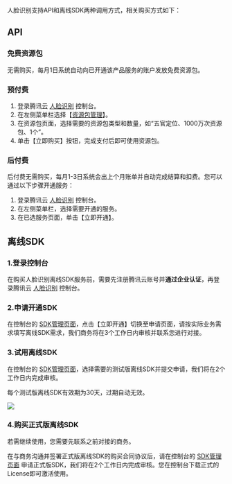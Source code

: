人脸识别支持API和离线SDK两种调用方式，相关购买方式如下：

## API

### 免费资源包
无需购买，每月1日系统自动向已开通该产品服务的账户发放免费资源包。

### 预付费
1. 登录腾讯云 [人脸识别](https://console.cloud.tencent.com/aiface) 控制台。
2. 在左侧菜单栏选择【[资源包管理](https://console.cloud.tencent.com/aiface/source)】。
3. 在资源包页面，选择需要的资源包类型和数量，如“五官定位、1000万次资源包、1个”。
4. 单击【立即购买】按钮，完成支付后即可使用资源包。

### 后付费
后付费无需购买，每月1-3日系统会出上个月账单并自动完成结算和扣费。您可以通过以下步骤开通服务：
1. 登录腾讯云 [人脸识别](https://console.cloud.tencent.com/aiface) 控制台。
2. 在左侧菜单栏，选择需要开通的服务。
3. 在已选服务页面，单击【立即开通】。

## 离线SDK

### 1.登录控制台
在购买人脸识别离线SDK服务前，需要先注册腾讯云账号并**通过企业认证**，再登录腾讯云 [人脸识别](https://console.cloud.tencent.com/aiface) 控制台。 


### 2.申请开通SDK
在控制台的 [SDK管理页面](https://console.cloud.tencent.com/aiface/sdk)，点击【立即开通】切换至申请页面，请按实际业务需求填写离线SDK需求，我们商务将在3个工作日内审核并联系您进行对接。

### 3.试用离线SDK
在控制台的 [SDK管理页面](https://console.cloud.tencent.com/aiface/sdk)，选择需要的测试版离线SDK并提交申请，我们将在2个工作日内完成审核。

每个测试版离线SDK有效期为30天，过期自动无效。

![](https://main.qcloudimg.com/raw/68eea02e540410bf27facacdde711f91.png)

### 4.购买正式版离线SDK
若需继续使用，您需要先联系之前对接的商务。

在与商务沟通并签署正式版离线SDK的购买合同协议后，请在控制台的 [SDK管理页面](https://console.cloud.tencent.com/aiface/sdk) 申请正式版SDK，我们将在2个工作日内完成审核。您在控制台下载正式的License即可激活使用。

 
